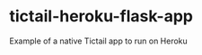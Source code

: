 tictail-heroku-flask-app
========================

Example of a native Tictail app to run on Heroku
